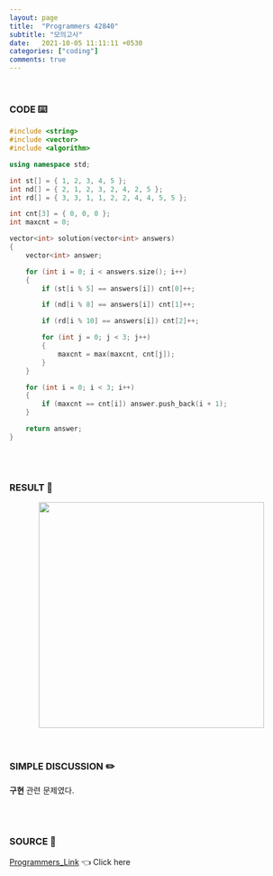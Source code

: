 ```yaml
---
layout: page
title:  "Programmers 42840"
subtitle: "모의고사"
date:   2021-10-05 11:11:11 +0530
categories: ["coding"]
comments: true
---
```


<br>

### CODE ⌨️

```c++
#include <string>
#include <vector>
#include <algorithm>

using namespace std;

int st[] = { 1, 2, 3, 4, 5 };
int nd[] = { 2, 1, 2, 3, 2, 4, 2, 5 };
int rd[] = { 3, 3, 1, 1, 2, 2, 4, 4, 5, 5 };

int cnt[3] = { 0, 0, 0 };
int maxcnt = 0;

vector<int> solution(vector<int> answers)
{
	vector<int> answer;

	for (int i = 0; i < answers.size(); i++)
	{
		if (st[i % 5] == answers[i]) cnt[0]++;

		if (nd[i % 8] == answers[i]) cnt[1]++;

		if (rd[i % 10] == answers[i]) cnt[2]++;

		for (int j = 0; j < 3; j++)
		{
			maxcnt = max(maxcnt, cnt[j]);
		}
	}

	for (int i = 0; i < 3; i++)
	{
		if (maxcnt == cnt[i]) answer.push_back(i + 1);
	}

	return answer;
}
```  

<br>
<br>

### RESULT 💛

<img src="{{ '/assets/programmers/p42840r.jpg' }}" style="width: 400px; height: auto; margin-left: auto; margin-right: auto; display: block;">  

<br>
<br>

### SIMPLE DISCUSSION ✏️

**구현** 관련 문제였다.  

<br>
<br>

### SOURCE 💎

[Programmers_Link][link] 👈 Click here  

<br>

<script src="https://utteranc.es/client.js"
        repo="DCherish/DCherish.github.io"
        issue-term="pathname"
        theme="boxy-light"
        crossorigin="anonymous"
        async>
</script>

[link]: https://programmers.co.kr/learn/courses/30/lessons/42840